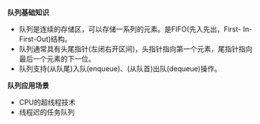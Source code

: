 **队列基础知识**
* 队列是连续的存储区，可以存储一系列的元素。是FIFO(先入先出，First- In-First-Out)结构。
* 队列通常具有头尾指针(左闭右开区间)，头指针指向第一个元素，尾指针指向最后一个元素的下一位。
* 队列支持(从队尾)入队(enqueue)、(从队首)出队(dequeue)操作。

**队列应用场景**
* CPU的超线程技术
* 线程迟的任务队列